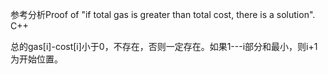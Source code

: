参考分析Proof of "if total gas is greater than total cost, there is a solution". C++

总的gas[i]-cost[i]小于0，不存在，否则一定存在。如果1---i部分和最小，则i+1为开始位置。